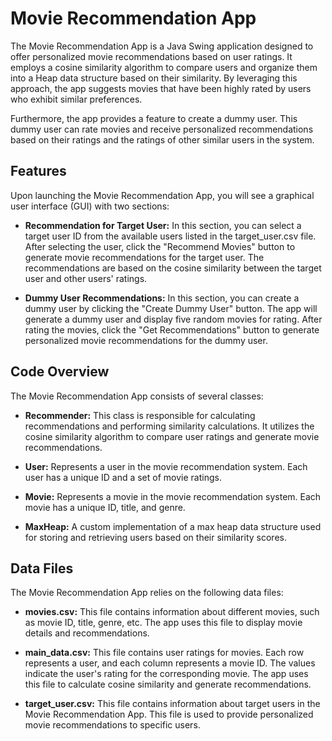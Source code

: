 # Movie Recommendation App

The Movie Recommendation App is a Java Swing application designed to offer personalized movie recommendations based on
user ratings. It employs a cosine similarity algorithm to compare users and organize them into a Heap data structure
based on their similarity. By leveraging this approach, the app suggests movies that have been highly rated by users who
exhibit similar preferences.

Furthermore, the app provides a feature to create a dummy user. This dummy user can rate movies and receive personalized
recommendations based on their ratings and the ratings of other similar users in the system.

## Features

Upon launching the Movie Recommendation App, you will see a graphical user interface (GUI) with two sections:

- **Recommendation for Target User:** In this section, you can select a target user ID from the available users listed
  in the
  target_user.csv file. After selecting the user, click the "Recommend Movies" button to generate movie recommendations
  for
  the target user. The recommendations are based on the cosine similarity between the target user and other users'
  ratings.

- **Dummy User Recommendations:** In this section, you can create a dummy user by clicking the "Create Dummy User"
  button. The
  app will generate a dummy user and display five random movies for rating. After rating the movies, click the "Get
  Recommendations" button to generate personalized movie recommendations for the dummy user.

## Code Overview

The Movie Recommendation App consists of several classes:

- **Recommender:** This class is responsible for calculating recommendations and performing similarity calculations. It
  utilizes the cosine similarity algorithm to compare user ratings and generate movie recommendations.

- **User:** Represents a user in the movie recommendation system. Each user has a unique ID and a set of movie ratings.

- **Movie:** Represents a movie in the movie recommendation system. Each movie has a unique ID, title, and genre.

- **MaxHeap:** A custom implementation of a max heap data structure used for storing and retrieving users based on their
  similarity scores.

## Data Files

The Movie Recommendation App relies on the following data files:

- **movies.csv:** This file contains information about different movies, such as movie ID, title, genre, etc. The app
  uses
  this file to display movie details and recommendations.

- **main_data.csv:** This file contains user ratings for movies. Each row represents a user, and each column represents
  a
  movie ID. The values indicate the user's rating for the corresponding movie. The app uses this file to calculate
  cosine
  similarity and generate recommendations.

- **target_user.csv:** This file contains information about target users in the Movie Recommendation App. This file is
  used to provide personalized movie recommendations to specific users.